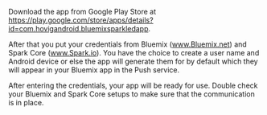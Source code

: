 Download the app from Google Play Store at https://play.google.com/store/apps/details?id=com.hovigandroid.bluemixsparkledapp.

After that you put your credentials from Bluemix (www.Bluemix.net) and Spark Core (www.Spark.io). You have the choice to create a user name and Android device or else the app will generate them for by default which they will appear in your Bluemix app in the Push service.

After entering the credentials, your app will be ready for use. Double check your Bluemix and Spark Core setups to make sure that the communication is in place.
